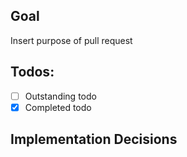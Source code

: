 ## Goal

Insert purpose of pull request

## Todos:
- [ ] Outstanding todo
- [x] Completed todo
 
## Implementation Decisions